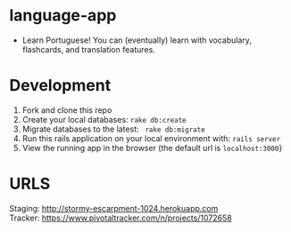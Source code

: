 language-app
============
+ Learn Portuguese! You can (eventually) learn with vocabulary, flashcards, and translation features.

Development
===========
1. Fork and clone this repo
1. Create your local databases: <code>rake db:create</code>
1. Migrate databases to the latest: <code> rake db:migrate</code>
1. Run this rails application on your local environment with: <code>rails server</code>
1. View the running app in the browser (the default url is <code>localhost:3000</code>}

URLS
====
Staging: http://stormy-escarpment-1024.herokuapp.com  
Tracker: https://www.pivotaltracker.com/n/projects/1072658

